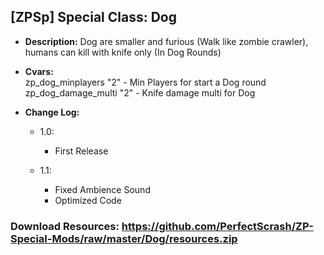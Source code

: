 ## [ZPSp] Special Class: Dog

* **Description:**
	Dog are smaller and furious (Walk like zombie crawler), humans can kill with knife only (In Dog Rounds)

* **Cvars:**<br/>
	zp_dog_minplayers "2" - Min Players for start a Dog round <br/>
	zp_dog_damage_multi "2" - Knife damage multi for Dog

* **Change Log:**
	* 1.0:
		- First Release

	* 1.1:
		- Fixed Ambience Sound
		- Optimized Code

### Download Resources: https://github.com/PerfectScrash/ZP-Special-Mods/raw/master/Dog/resources.zip
